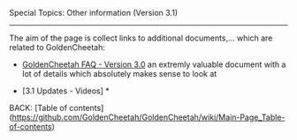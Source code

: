 Special Topics: Other information (Version 3.1)
***

The aim of the page is collect links to additional documents,... which are related to GoldenCheetah:

* [GoldenCheetah FAQ - Version 3.0](http://github.com/GoldenCheetah/GoldenCheetah/blob/master/doc/user/GC3-FAQ.pdf?raw=true) an extremly valuable document with a lot of details which absolutely makes sense to look at

* [3.1 Updates - Videos]
  *


BACK: [Table of contents] (https://github.com/GoldenCheetah/GoldenCheetah/wiki/Main-Page_Table-of-contents)